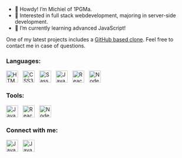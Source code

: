 - 👋 Howdy! I’m Michiel of 1PGMa.
- 👀 Interested in full stack webdevelopment, majoring in server-side development.
- 🌱 I’m currently learning advanced JavaScript!

One of my latest projects includes a [GitHub based clone][gh-project]. Feel free to contact me in case of questions.

### Languages:
<img align="left" alt="HTML5" width="32px" src="https://cdn.jsdelivr.net/gh/devicons/devicon/icons/html5/html5-original.svg" style="padding-right:10px;" />
<img align="left" alt="CSS3" width="32px" src="https://cdn.jsdelivr.net/gh/devicons/devicon/icons/css3/css3-original.svg" style="padding-right:10px;" />
<img align="left" alt="Sass" width="32px" src="https://cdn.jsdelivr.net/gh/devicons/devicon/icons/sass/sass-original.svg" style="padding-right:10px;" />
<img align="left" alt="JavaScript" width="32px" src="https://cdn.jsdelivr.net/gh/devicons/devicon/icons/javascript/javascript-original.svg" style="padding-right:10px;" />
<img align="left" alt="React" width="32px" src="https://cdn.jsdelivr.net/gh/devicons/devicon/icons/react/react-original.svg" style="padding-right:10px;" />
<img align="left" alt="Node.js" width="32px" src="https://cdn.jsdelivr.net/gh/devicons/devicon/icons/nodejs/nodejs-original.svg" style="padding-right:10px;" />
<br />
<br />

### Tools:
<img align="left" alt="JavaScript" width="32px" src="https://i.postimg.cc/hvLfxRhN/xd.png" style="padding-right:10px;" />
<img align="left" alt="React" width="32px" src="https://i.postimg.cc/tTV1qxbq/ps.png" style="padding-right:10px;" />
<img align="left" alt="Node.js" width="32px" src="https://i.postimg.cc/D0kS8wfq/vsc.png" style="padding-right:10px;" />
<br />
<br />

### Connect with me:
[<img align="left" alt="JavaScript" width="32px" src="https://i.postimg.cc/NfyQWcgt/Linkedin-logo-on-transparent-Background-PNG.png" style="padding-right:10px;" target="_blank" />][linkedin]
[<img align="left" alt="JavaScript" width="32px" src="https://i.postimg.cc/4ycsH62d/web-design.png" style="padding-right:10px;" target="_blank" />][website]

[linkedin]: https://www.linkedin.com/in/verldopia/
[website]: https://www.verldopia.ee
[gh-project]: https://pgmpgent-2021-pgm-2.github.io/github-clone/
